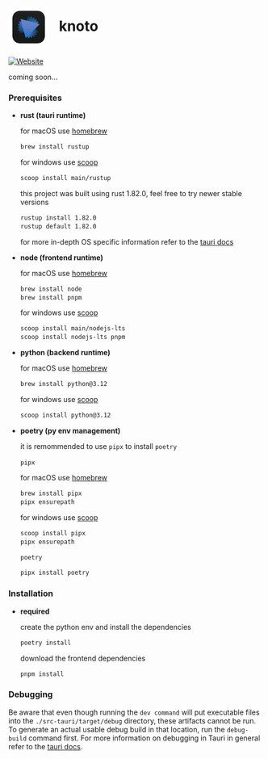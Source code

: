 <h1><img src="./public/knoto.svg" alt="logo" width="80" align="center"/>&nbsp;&nbsp;&nbsp;knoto</h1>

<a href="https://knoto.whatphilipdoes.com"><img alt="Website" src="https://img.shields.io/website?url=https%3A%2F%2Fknoto.whatphilipdoes.com%2F&label=docs&up_message=online&down_message=offline"></a>

coming soon...

### Prerequisites
- **rust (tauri runtime)**

    for macOS use [homebrew](https://brew.sh/)
    ```bash
    brew install rustup
    ```
    for windows use [scoop](https://scoop.sh/)
    ```bash
    scoop install main/rustup
    ```
    this project was built using rust 1.82.0, feel free to try newer stable versions
    ```bash
    rustup install 1.82.0
    rustup default 1.82.0
    ```
    for more in-depth OS specific information refer to the [tauri docs](https://tauri.app/start/prerequisites/)

- **node (frontend runtime)**

    for macOS use [homebrew](https://brew.sh/)
    ```bash
    brew install node
    brew install pnpm
    ```
    for windows use [scoop](https://scoop.sh/)
    ```bash
    scoop install main/nodejs-lts
    scoop install nodejs-lts pnpm
    ```


- **python (backend runtime)**

    for macOS use [homebrew](https://brew.sh/)
    ```bash
    brew install python@3.12
    ```
    for windows use [scoop](https://scoop.sh/)
    ```bash
    scoop install python@3.12
    ```

- **poetry (py env management)**

    it is remommended to use `pipx` to install `poetry`

    `pipx`

    for macOS use [homebrew](https://brew.sh/)
    ```bash
    brew install pipx
    pipx ensurepath
    ```
    for windows use [scoop](https://scoop.sh/)
    ```bash
    scoop install pipx
    pipx ensurepath
    ```

    `poetry`

    ```bash
    pipx install poetry
    ```

### Installation

- **required**

    create the python env and install the dependencies
    ```bash
    poetry install
    ```
    download the frontend dependencies
    ```bash
    pnpm install
    ````

### Debugging
Be aware that even though running the `dev command` will put executable files into the `./src-tauri/target/debug` directory, these artifacts cannot be run.
To generate an actual usable debug build in that location, run the `debug-build` command first. For more information on debugging in Tauri in general refer to the [tauri docs](https://tauri.app/develop/debug/).
